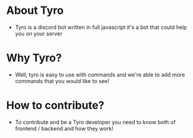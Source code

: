 # About Tyro

- Tyro is a discord bot written in full javascript it's a bot that could help you on your server

# Why Tyro?

- Well, tyro is easy to use with commands and we're able to add more commands that you would like to see!

# How to contribute?

- To contribute and be a Tyro developer you need to know both of frontend / backend and how they work!
